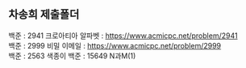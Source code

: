 ## 차송희 제출폴더
백준 : 2941 크로아티아 알파벳 : https://www.acmicpc.net/problem/2941    
백준 : 2999 비밀 이메일 : https://www.acmicpc.net/problem/2999    
백준 : 2563 색종이
백준 : 15649 N과M(1)
